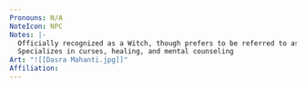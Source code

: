 ```yaml
---
Pronouns: N/A
NoteIcon: NPC
Notes: |-
  Officially recognized as a Witch, though prefers to be referred to as an occultist
  Specializes in curses, healing, and mental counseling
Art: "![[Dasra Mahanti.jpg]]"
Affiliation: 
---
```

